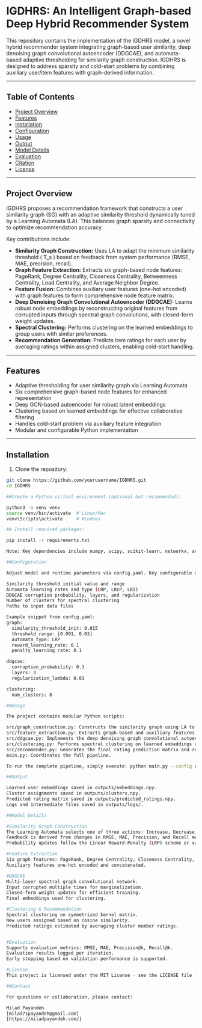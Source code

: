 # IGDHRS: An Intelligent Graph-based Deep Hybrid Recommender System

This repository contains the implementation of the IGDHRS model, a novel hybrid recommender system integrating graph-based user similarity, deep denoising graph convolutional autoencoder (DDGCAE), and automata-based adaptive thresholding for similarity graph construction. IGDHRS is designed to address sparsity and cold-start problems by combining auxiliary user/item features with graph-derived information.

---

## Table of Contents

- [Project Overview](#project-overview)
- [Features](#features)
- [Installation](#installation)
- [Configuration](#configuration)
- [Usage](#usage)
- [Output](#output)
- [Model Details](#model-details)
- [Evaluation](#evaluation)
- [Citation](#citation)
- [License](#license)

---

## Project Overview

IGDHRS proposes a recommendation framework that constructs a user similarity graph (SG) with an adaptive similarity threshold dynamically tuned by a Learning Automata (LA). This balances graph sparsity and connectivity to optimize recommendation accuracy.

Key contributions include:

- **Similarity Graph Construction:** Uses LA to adapt the minimum similarity threshold \( T_s \) based on feedback from system performance (RMSE, MAE, precision, recall).
- **Graph Feature Extraction:** Extracts six graph-based node features: PageRank, Degree Centrality, Closeness Centrality, Betweenness Centrality, Load Centrality, and Average Neighbor Degree.
- **Feature Fusion:** Combines auxiliary user features (one-hot encoded) with graph features to form comprehensive node feature matrix.
- **Deep Denoising Graph Convolutional Autoencoder (DDGCAE):** Learns robust node embeddings by reconstructing original features from corrupted inputs through spectral graph convolutions, with closed-form weight updates.
- **Spectral Clustering:** Performs clustering on the learned embeddings to group users with similar preferences.
- **Recommendation Generation:** Predicts item ratings for each user by averaging ratings within assigned clusters, enabling cold-start handling.

---

## Features

- Adaptive thresholding for user similarity graph via Learning Automata
- Six comprehensive graph-based node features for enhanced representation
- Deep GCN-based autoencoder for robust latent embeddings
- Clustering based on learned embeddings for effective collaborative filtering
- Handles cold-start problem via auxiliary feature integration
- Modular and configurable Python implementation

---

## Installation

1. Clone the repository:

```bash
git clone https://github.com/yourusername/IGDHRS.git
cd IGDHRS

##Create a Python virtual environment (optional but recommended):

python3 -m venv venv
source venv/bin/activate  # Linux/Mac
venv\Scripts\activate     # Windows

## Install required packages:

pip install -r requirements.txt

Note: Key dependencies include numpy, scipy, scikit-learn, networkx, and PyYAML.

##Configuration

Adjust model and runtime parameters via config.yaml. Key configurable options include:

Similarity threshold initial value and range
Automata learning rates and type (LRP, LRεP, LRI)
DDGCAE corruption probability, layers, and regularization
Number of clusters for spectral clustering
Paths to input data files

Example snippet from config.yaml:
graph:
  similarity_threshold_init: 0.015
  threshold_range: [0.001, 0.03]
  automata_type: LRP
  reward_learning_rate: 0.1
  penalty_learning_rate: 0.1

ddgcae:
  corruption_probability: 0.3
  layers: 3
  regularization_lambda: 0.01

clustering:
  num_clusters: 8

##Usage

The project contains modular Python scripts:

src/graph_construction.py: Constructs the similarity graph using LA to adaptively update the similarity threshold.
src/feature_extraction.py: Extracts graph-based and auxiliary features.
src/ddgcae.py: Implements the deep denoising graph convolutional autoencoder for node embedding learning.
src/clustering.py: Performs spectral clustering on learned embeddings and assigns new users to clusters.
src/recommender.py: Generates the final rating prediction matrix and recommendation lists.
main.py: Coordinates the full pipeline.

To run the complete pipeline, simply execute: python main.py --config config.yaml

##Output

Learned user embeddings saved in outputs/embeddings.npy.
Cluster assignments saved in outputs/clusters.npy.
Predicted rating matrix saved in outputs/predicted_ratings.npy.
Logs and intermediate files saved in outputs/logs/.

##Model Details

#Similarity Graph Construction
The Learning Automata selects one of three actions: Increase, Decrease, or Unchanged to update similarity threshold Ts.
Feedback is derived from changes in RMSE, MAE, Precision, and Recall metrics.
Probability updates follow the Linear Reward-Penalty (LRP) scheme or variants.

#Feature Extraction
Six graph features: PageRank, Degree Centrality, Closeness Centrality, Betweenness Centrality, Load Centrality, Average Neighbor Degree.
Auxiliary features one-hot encoded and concatenated.

#DDGCAE
Multi-layer spectral graph convolutional network.
Input corrupted multiple times for marginalization.
Closed-form weight updates for efficient training.
Final embeddings used for clustering.

#Clustering & Recommendation
Spectral clustering on symmetrized kernel matrix.
New users assigned based on cosine similarity.
Predicted ratings estimated by averaging cluster member ratings.


#Evaluation
Supports evaluation metrics: RMSE, MAE, Precision@k, Recall@k.
Evaluation results logged per iteration.
Early stopping based on validation performance is supported.

#License
This project is licensed under the MIT License - see the LICENSE file for details.

##Contact

For questions or collaboration, please contact:

Milad Payandeh
[milad71payandeh@gmail.com]
[https://miladpayandeh.com/]

